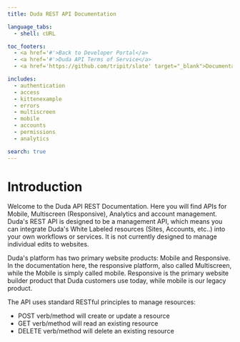 ```yaml
---
title: Duda REST API Documentation

language_tabs:
  - shell: cURL

toc_footers:
  - <a href='#'>Back to Developer Portal</a>
  - <a href='#'>Duda API Terms of Service</a>
  - <a href='https://github.com/tripit/slate' target="_blank">Documentation Powered by Slate</a>

includes:
  - authentication
  - access
  - kittenexample
  - errors
  - multiscreen
  - mobile
  - accounts
  - permissions
  - analytics

search: true
---
```


# Introduction

Welcome to the Duda API REST Documentation. Here you will find APIs for Mobile, Multiscreen (Responsive), Analytics and account management. Duda's REST API is designed to be a management API, which means you can integrate Duda's White Labeled resources (Sites, Accounts, etc..) into your own workflows or services. It is not currently designed to manage individual edits to websites.

Duda's platform has two primary website products: Mobile and Responsive. In the documentation here, the responsive platform, also called Multiscreen, while the Mobile is simply called mobile. Responsive is the primary website builder product that Duda customers use today, while mobile is our legacy product.

The API uses standard RESTful principles to manage resources:

* POST verb/method will create or update a resource
* GET verb/method will read an existing resource
* DELETE verb/method will delete an existing resource


